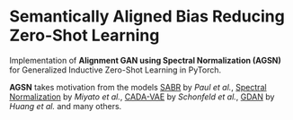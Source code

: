 # Semantically Aligned Bias Reducing Zero-Shot Learning
Implementation of **Alignment GAN using Spectral Normalization (AGSN)** for Generalized Inductive Zero-Shot Learning in PyTorch.

**AGSN** takes motivation from the models [SABR](https://arxiv.org/pdf/1904.07659.pdf) by *Paul et al.*, [Spectral Normalization](https://arxiv.org/pdf/1802.05957.pdf) by *Miyato et al.*, [CADA-VAE](https://arxiv.org/pdf/1812.01784.pdf) by *Schonfeld et al.*, [GDAN](https://arxiv.org/pdf/1811.04857.pdf) by *Huang et al.* and many others.


